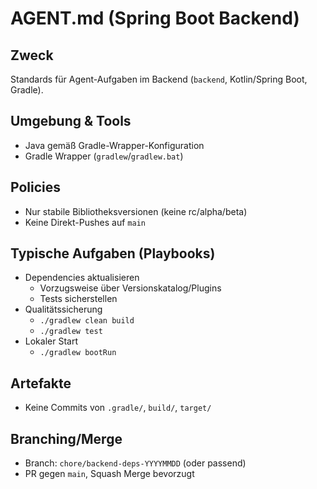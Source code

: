 # AGENT.md (Spring Boot Backend)

## Zweck
Standards für Agent-Aufgaben im Backend (`backend`, Kotlin/Spring Boot, Gradle).

## Umgebung & Tools
- Java gemäß Gradle-Wrapper-Konfiguration
- Gradle Wrapper (`gradlew`/`gradlew.bat`)

## Policies
- Nur stabile Bibliotheksversionen (keine rc/alpha/beta)
- Keine Direkt-Pushes auf `main`

## Typische Aufgaben (Playbooks)
- Dependencies aktualisieren
  - Vorzugsweise über Versionskatalog/Plugins
  - Tests sicherstellen
- Qualitätssicherung
  - `./gradlew clean build`
  - `./gradlew test`
- Lokaler Start
  - `./gradlew bootRun`

## Artefakte
- Keine Commits von `.gradle/`, `build/`, `target/`

## Branching/Merge
- Branch: `chore/backend-deps-YYYYMMDD` (oder passend)
- PR gegen `main`, Squash Merge bevorzugt
